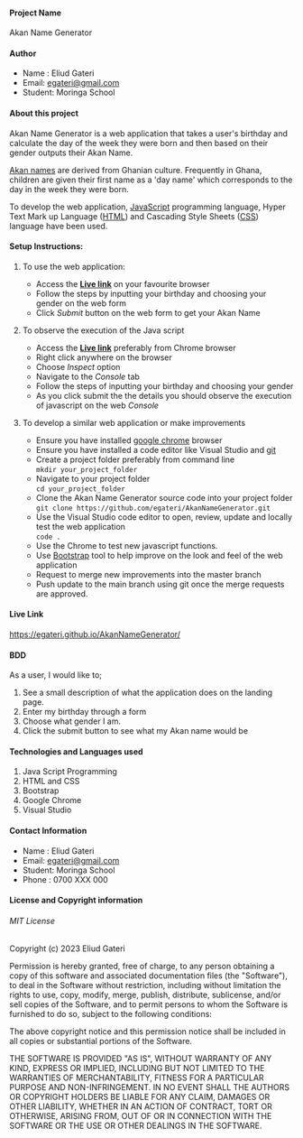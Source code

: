 #### Project Name
Akan Name Generator
#### Author
 - Name : Eliud Gateri
 - Email: egateri@gmail.com
 - Student: Moringa School
#### About this project
Akan Name Generator is a web application that takes a user's birthday and calculate the day of the week they were born and then based on their gender outputs their Akan Name.

[Akan names][1] are derived from Ghanian culture. Frequently in Ghana, children are given their first name as a 'day name' which corresponds to the day in the week they were born.

To develop the web application, [JavaScript][4] programming language, Hyper Text Mark up Language ([HTML][2]) and Cascading Style Sheets ([CSS][3]) language have been used.

[1]: <https://en.wikipedia.org/wiki/Akan_names> "Akan Names"
[2]: <https://www.w3schools.com/html/> "Hyper Text Mark up Language"
[3]: <https://developer.mozilla.org/en-US/docs/Web/CSS> "Cascading Style Sheets"
[4]: <https://developer.mozilla.org/en-US/docs/Web/JavaScript> "JavaScript"

#### Setup Instructions: 
1. To use the web application:  
   - Access the **[Live link](https://egateri.github.io/AkanNameGenerator/)** on your favourite browser
   - Follow the steps by inputting your birthday and choosing your gender on the web form
   - Click _Submit_ button on the web form to get your Akan Name
     
2. To observe the execution of the Java script
   - Access the **[Live link](https://egateri.github.io/AkanNameGenerator/)** preferably from Chrome browser
   - Right click anywhere on the browser 
   - Choose _Inspect_ option
   - Navigate to the _Console_ tab
   - Follow the steps of inputting your birthday and choosing your gender
   - As you click submit the the details you should observe the execution of javascript on the web _Console_

3. To develop a similar web application or make improvements 
    - Ensure you have installed [google chrome](https://www.google.com/chrome/) browser 
    - Ensure you have installed a code editor like Visual Studio and [git](https://git-scm.com/download/win)
    - Create a project folder preferably from command line  
      `mkdir your_project_folder`
    - Navigate to your project folder  
       `cd your_project_folder`  
    - Clone the Akan Name Generator source code into your project folder    
       `git clone https://github.com/egateri/AkanNameGenerator.git`
    - Use the Visual Studio code editor to open, review, update and locally test the web application   
       `code .`
    - Use the Chrome to test new javascript functions.
    - Use [Bootstrap](https://getbootstrap.com/) tool to help improve on the look and feel of the web application
    - Request to merge new improvements into the master branch
    - Push update to the main branch using git once the merge requests are approved. 
 
#### Live Link
 https://egateri.github.io/AkanNameGenerator/

 #### BDD
  As a user, I would like to;  
  1. See a small description of what the application does on the landing page.
  2. Enter my birthday through a form 
  1. Choose what gender I am.
  1. Click the submit button to see what my Akan name would be

#### Technologies and Languages used
 1. Java Script Programming
 1. HTML and CSS 
 1. Bootstrap
 1. Google Chrome
 1. Visual Studio


#### Contact Information
 - Name : Eliud Gateri
 - Email: egateri@gmail.com
 - Student: Moringa School
 - Phone : 0700 XXX 000

####  License and Copyright information
###### MIT License
Copyright (c) 2023 Eliud Gateri 

Permission is hereby granted, free of charge, to any person obtaining a copy of this software and associated documentation files (the "Software"), to deal in the Software without restriction, including without limitation the rights to use, copy, modify, merge, publish, distribute, sublicense, and/or sell copies of the Software, and to permit persons to whom the Software is furnished to do so, subject to the following conditions:  

The above copyright notice and this permission notice shall be included in all copies or substantial portions of the Software. 

THE SOFTWARE IS PROVIDED "AS IS", WITHOUT WARRANTY OF ANY KIND, EXPRESS OR IMPLIED, INCLUDING BUT NOT LIMITED TO THE WARRANTIES OF MERCHANTABILITY, FITNESS FOR A PARTICULAR PURPOSE AND NON-INFRINGEMENT. IN NO EVENT SHALL THE AUTHORS OR COPYRIGHT HOLDERS BE LIABLE FOR ANY CLAIM, DAMAGES OR OTHER LIABILITY, WHETHER IN AN ACTION OF CONTRACT, TORT OR OTHERWISE, ARISING FROM, OUT OF OR IN CONNECTION WITH THE SOFTWARE OR THE USE OR OTHER DEALINGS IN THE SOFTWARE. 